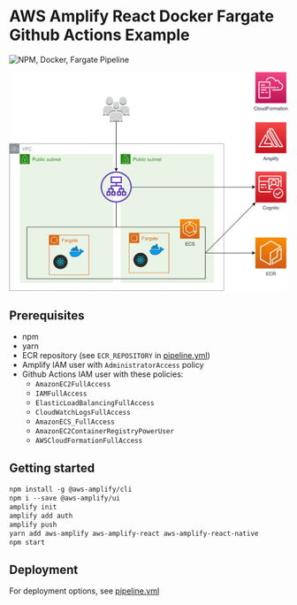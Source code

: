 # AWS Amplify React Docker Fargate Github Actions Example
![NPM, Docker, Fargate Pipeline](https://github.com/andrejmaya/amplify-react/workflows/Amplify-react%20Pipeline/badge.svg)


![architecture](./arc.jpg)

## Prerequisites
* npm
* yarn
* ECR repository (see `ECR_REPOSITORY` in [pipeline.yml](./.github/workflows/pipeline.yml))
* Amplify IAM user with `AdministratorAccess` policy
* Github Actions IAM user with these policies:
  * `AmazonEC2FullAccess`
  * `IAMFullAccess`
  * `ElasticLoadBalancingFullAccess`
  * `CloudWatchLogsFullAccess`
  * `AmazonECS_FullAccess`
  * `AmazonEC2ContainerRegistryPowerUser`
  * `AWSCloudFormationFullAccess`


## Getting started

```
npm install -g @aws-amplify/cli
npm i --save @aws-amplify/ui
amplify init
amplify add auth
amplify push
yarn add aws-amplify aws-amplify-react aws-amplify-react-native
npm start
```

## Deployment
For deployment options, see [pipeline.yml](./.github/workflows/pipeline.yml)